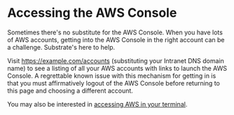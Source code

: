 # Accessing the AWS Console

Sometimes there's no substitute for the AWS Console. When you have lots of AWS accounts, getting into the AWS Console in the right account can be a challenge. Substrate's here to help.

Visit <https://example.com/accounts> (substituting your Intranet DNS domain name) to see a listing of all your AWS accounts with links to launch the AWS Console. A regrettable known issue with this mechanism for getting in is that you must affirmatively logout of the AWS Console before returning to this page and choosing a different account.

You may also be interested in [accessing AWS in your terminal](../accessing-aws-in-your-terminal/).
